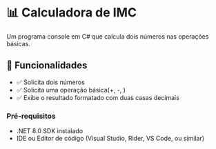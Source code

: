 ﻿# 📊 Calculadora de IMC

Um programa console em C# que calcula dois números nas operações básicas.

## 🔧 Funcionalidades

- ✅ Solicita dois números
- ✅ Solicita uma operação básica(+, -, )
- ✅ Exibe o resultado formatado com duas casas decimais 

### Pré-requisitos
- .NET 8.0 SDK instalado
- IDE ou Editor de código (Visual Studio, Rider, VS Code, ou similar)